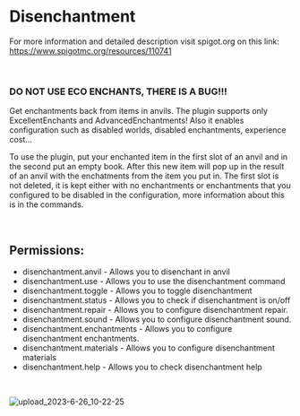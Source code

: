 # Disenchantment

For more information and detailed description visit spigot.org on this link: https://www.spigotmc.org/resources/110741

<br />

### DO NOT USE ECO ENCHANTS, THERE IS A BUG!!!

Get enchantments back from items in anvils. The plugin supports only ExcellentEnchants and AdvancedEnchantments! Also it enables configuration such as disabled worlds, disabled enchantments, experience cost...

To use the plugin, put your enchanted item in the first slot of an anvil and in the second put an empty book. After this new item will pop up in the result of an anvil with the enchatments from the item you put in. The first slot is not deleted, it is kept either with no enchantments or enchantments that you configured to be disabled in the configuration, more information about this is in the commands.

<br />

## Permissions:
- disenchantment.anvil - Allows you to disenchant in anvil
- disenchantment.use - Allows you to use the disenchantment command
- disenchantment.toggle - Allows you to toggle disenchantment
- disenchantment.status - Allows you to check if disenchantment is on/off
- disenchantment.repair - Allows you to configure disenchantment repair.
- disenchantment.sound - Allows you to configure disenchantment sound.
- disenchantment.enchantments - Allows you to configure disenchantment enchantments.
- disenchantment.materials - Allows you to configure disenchantment materials
- disenchantment.help - Allows you to check disenchantment help

<br />

![upload_2023-6-26_10-22-25](https://github.com/H7KZ/Disenchantment/assets/74021016/59610f9a-06a5-4806-a7f0-db8694aff7e1)
